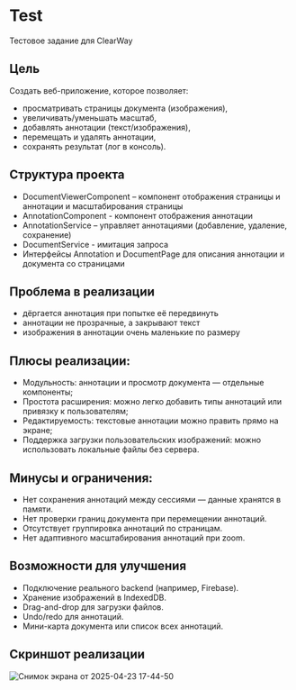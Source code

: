 # Test

Тестовое задание для ClearWay

## Цель

Создать веб-приложение, которое позволяет:

- просматривать страницы документа (изображения),
- увеличивать/уменьшать масштаб,
- добавлять аннотации (текст/изображения),
- перемещать и удалять аннотации,
- сохранять результат (лог в консоль).

## Структура проекта

- DocumentViewerComponent – компонент отображения страницы и аннотации и масштабирования страницы
- AnnotationComponent - компонент отображения аннотации
- AnnotationService – управляет аннотациями (добавление, удаление, сохранение)
- DocumentService - имитация запроса
- Интерфейсы Annotation и DocumentPage для описания аннотации и документа со страницами

## Проблема в реализации

- дёргается аннотация при попытке её передвинуть
- аннотации не прозрачные, а закрывают текст
- изображения в аннотации очень маленькие по размеру

## Плюсы реализации:

- Модульность: аннотации и просмотр документа — отдельные компоненты;
- Простота расширения: можно легко добавить типы аннотаций или привязку к пользователям;
- Редактируемость: текстовые аннотации можно править прямо на экране;
- Поддержка загрузки пользовательских изображений: можно использовать локальные файлы без сервера.

## Минусы и ограничения:

- Нет сохранения аннотаций между сессиями — данные хранятся в памяти.
- Нет проверки границ документа при перемещении аннотаций.
- Отсутствует группировка аннотаций по страницам.
- Нет адаптивного масштабирования аннотаций при zoom.

## Возможности для улучшения

- Подключение реального backend (например, Firebase).
- Хранение изображений в IndexedDB.
- Drag-and-drop для загрузки файлов.
- Undo/redo для аннотаций.
- Мини-карта документа или список всех аннотаций.


## Скриншот реализации

![Снимок экрана от 2025-04-23 17-44-50](https://github.com/user-attachments/assets/3ffbcf82-0142-495b-a4b5-478ef0136880)
